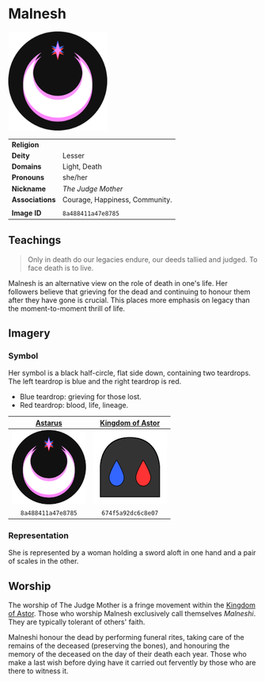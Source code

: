 # Malnesh

<img src="https://raw.githubusercontent.com/jesskelsall/astarus-images/main/symbols/8a488411a47e8785.png" height="200" />

|||
| --- | --- |
| **Religion** | |
| **Deity** | Lesser |
| **Domains** | Light, Death |
| **Pronouns** | she/her |
| **Nickname** | *The Judge Mother* |
| **Associations** | Courage, Happiness, Community. |
|||
| **Image ID** | `8a488411a47e8785` |

## Teachings

> Only in death do our legacies endure, our deeds tallied and judged. To face death is to live.

Malnesh is an alternative view on the role of death in one's life. Her followers believe that grieving for the dead and continuing to honour them after they have gone is crucial. This places more emphasis on legacy than the moment-to-moment thrill of life.

## Imagery

### Symbol

Her symbol is a black half-circle, flat side down, containing two teardrops. The left teardrop is blue and the right teardrop is red.

- Blue teardrop: grieving for those lost.
- Red teardrop: blood, life, lineage.

| [Astarus](../../celestial-objects/astarus.md) | [Kingdom of Astor](../../civilisations/kingdom-of-astor/kingdom-of-astor.md) |
|:---:|:---:|
| <img src="https://raw.githubusercontent.com/jesskelsall/astarus-images/main/symbols/8a488411a47e8785.png" height="150" /> | <img src="https://raw.githubusercontent.com/jesskelsall/astarus-images/main/symbols/674f5a92dc6c8e07.png" height="150" /> |
| `8a488411a47e8785` | `674f5a92dc6c8e07` |

### Representation

She is represented by a woman holding a sword aloft in one hand and a pair of scales in the other.

## Worship

The worship of The Judge Mother is a fringe movement within the [Kingdom of Astor](../../civilisations/kingdom-of-astor/kingdom-of-astor.md). Those who worship Malnesh exclusively call themselves *Malneshi*. They are typically tolerant of others' faith.

Malneshi honour the dead by performing funeral rites, taking care of the remains of the deceased (preserving the bones), and honouring the memory of the deceased on the day of their death each year. Those who make a last wish before dying have it carried out fervently by those who are there to witness it.

